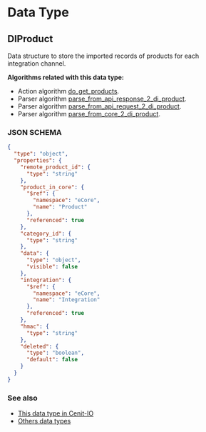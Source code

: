# Data Type

## DIProduct

Data structure to store the imported records of products for each integration channel.

**Algorithms related with this data type:**

* Action algorithm [do_get_products](../action-algorithms/do_get_products.md).
* Parser algorithm [parse_from_api_response_2_di_product](../parser-algorithms/parse_from_api_response_2_di_product.md).
* Parser algorithm [parse_from_api_request_2_di_product](../parser-algorithms/parse_from_api_request_2_di_product.md).
* Parser algorithm [parse_from_core_2_di_product](../parser-algorithms/parse_from_core_2_di_product.md).

    
### JSON SCHEMA
```json
{
  "type": "object",
  "properties": {
    "remote_product_id": {
      "type": "string"
    },
    "product_in_core": {
      "$ref": {
        "namespace": "eCore",
        "name": "Product"
      },
      "referenced": true
    },
    "category_id": {
      "type": "string"
    },
    "data": {
      "type": "object",
      "visible": false
    },
    "integration": {
      "$ref": {
        "namespace": "eCore",
        "name": "Integration"
      },
      "referenced": true
    },
    "hmac": {
      "type": "string"
    },
    "deleted": {
      "type": "boolean",
      "default": false
    }
  }
}
```

### See also
* [This data type in Cenit-IO](https://cenit.io/json_data_type?f[name][40703][o]=is&f[name][40703][v]=DIProduct&f[namespace][40840][v]=eCore)
* [Others data types](overview?id=DIProduct)